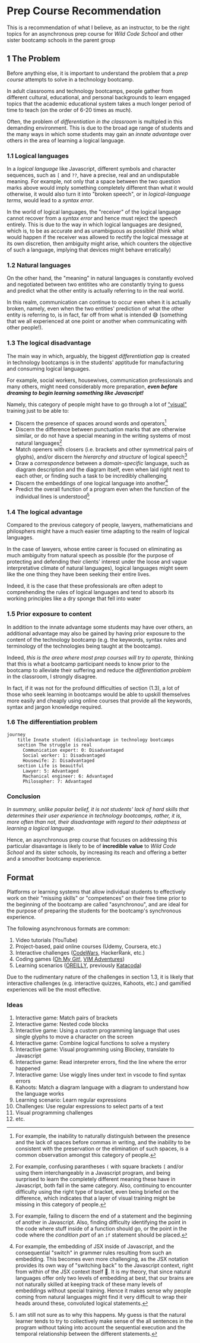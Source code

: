 # Prep Course Recommendation

This is a recommendation of what I believe, as an instructor, to be the right topics for an asynchronous prep course for _Wild Code School_ and other sister bootcamp schools in the parent group

## 1 The Problem

Before anything else, it is important to understand the problem that a _prep course_ attempts to solve in a technology bootcamp.

In adult classrooms and technology bootcamps, people gather from different cultural, educational, and personal backgrounds to learn engaged topics that the academic educational system takes a much longer period of time to teach (on the order of 6-20 times as much). 

Often, the problem of _differentiation in the classroom_ is multipled in this demanding environment. This is due to the broad age range of students and the many ways in which some students may gain an _innate advantage_ over others in the area of learning a logical language.

### 1.1 Logical languages

In a _logical language_ like Javascript, different symbols and character sequences, such as `[` and `??`, have a precise, real and an undisputable meaning. For example, not only that a space between the two question marks above would imply something completely different than what it would otherwise, it would also turn it into "broken speech", or in _logical-language terms_, would lead to a _syntax error_.

In the world of logical languages, the "receiver" of the logical language cannot recover from a _syntax error_ and hence must reject the speech entirely. This is due to the way in which logical languages are designed, which is, to be as accurate and as unambiguous as possible! (think what would happen if the receiver was allowed to rectify the logical message at its own discretion, then ambiguity might arise, which counters the objective of such a language, implying that devices might behave erratically)

### 1.2 Natural languages

On the other hand, the "meaning" in natural languages is constantly evolved and negotiated between two entitites who are constantly trying to guess and predict what the other entity is actually referring to in the real world.

In this realm, communication can continue to occur even when it is actually broken, namely, even when the two entities' prediction of what the other entity is referring to, is in fact, far off from what is intended 😅 (something that we all experienced at one point or another when communicating with other people!). 

### 1.3 The logical disadvantage

The main way in which, arguably, the biggest _differentiation gap_ is created in technology bootcamps is in the students' apptitude for manufacturing and consuming logical languages.

For example, social workers, housewives, communication professionals and many others, might need considerably more preparation, ***even before dreaming to begin learning something like Javascript!***

Namely, this category of people might have to go through a lot of ["visual"](https://en.wikipedia.org/wiki/Visual_word_form_area) training just to be able to:

- Discern the presence of spaces around words and operators[^1]
- Discern the difference between punctuation marks that are otherwise similar, or do not have a special meaning in the writing systems of most natural languages[^2]
- Match openers with closers (i.e. brackets and other symmetrical pairs of glyphs), and/or discern the _hierarchy and structure_ of logical speech[^3]
- Draw a _correspondence_ between a _domain-specific_ language, such as diagram description and the diagram itself, even when laid right next to each other, or finding such a task to be incredibly challenging
- Discern the embeddings of one logical language into another[^4]
- Predict the overall function of a program even when the function of the individual lines is understood[^5]

[^1]: For example, the inability to naturally distinguish between the presence and the lack of spaces before commas in writing, and the inability to be consistent with the preservation or the elimination of such spaces, is a common observation amongst this category of people.
[^2]: For example, confusing parantheses `(` with square brackets `[` and/or using them interchangeably in a Javascript program, and being surprised to learn the completely different meaning these have in Javascript, both fall in the same category. Also, continuing to encounter difficulty using the right type of bracket, even being briefed on the difference, which indicates that a layer of visual training might be missing in this category of people.
[^3]: For example, failing to discern the end of a statement and the beginning of another in Javascript. Also, finding difficulty identifying the point in the code where stuff inside of a function should go, or the point in the code where the _condition part_ of an `if` statement should be placed.
[^4]: For example, the embedding of JSX inside of Javascript, and the consequential "switch" in grammer rules resulting from such  an embedding. This becomes even more challenging, as the JSX notation provides its own way of "switching back" to the Javascript context, right from within of the JSX context itself 🤯. It is my theory, that since natural languages offer only two levels of embedding at best, that our brains are not naturally skilled at keeping track of these many levels of embeddings without special training. Hence it makes sense why people coming from natural languages might find it very difficult to wrap their heads around these, convoluted logical statements.
[^5]: I am still not sure as to why this happens. My guess is that the natural learner tends to try to collectively make sense of the all sentences in the program without taking into account the sequential execution and the temporal relationship between the different statements.

### 1.4 The logical advantage 

Compared to the previous category of people, lawyers, mathematicians and philosphers might have a much easier time adapting to the realm of logical languages.

In the case of lawyers, whose entire career is focused on eliminating as much ambiguity from natural speech as possible (for the purpose of protecting and defending their clients' interest under the loose and vague interpretative climate of natural languages), logical languages might seem like the one thing they have been seeking their entire lives.

Indeed, it is the case that these professionals are often adept to comprehending the rules of logical languages and tend to absorb its working principles like a dry sponge that fell into water

### 1.5 Prior exposure to content

In addition to the innate advantage some students may have over others, an additional advantage may also be gained by having prior exposure to the content of the technology bootcamp (e.g. the keywords, syntax rules and terminology of the technologies being taught at the bootcamp). 

Indeed, _this is the area where most prep courses will try to operate,_ thinking that this is what a bootcamp participant needs to know prior to the bootcamp to alleviate their suffering and reduce the _differentiation problem_ in the classroom, I strongly disagree.

In fact, if it was not for the profound difficulties of section (1.3), a lot of those who seek learning in bootcamps would be able to upskill themselves more easily and cheaply using online courses that provide all the keywords, syntax and jargon knowledge required.

### 1.6 The differentiation problem

```mermaid
journey
    title Innate student (dis)advantage in technology bootcamps
    section The struggle is real
      Communication expert: 0: Disadvantaged
      Social worker: 1: Disadvantaged
      Housewife: 2: Disadvantaged
    section Life is beauitful
      Lawyer: 5: Advantaged
      Machanical engineer: 6: Advantaged
      Philosopher: 7: Advantaged
```

### Conclusion

_In summary, unlike popular belief, it is not students' lack of hard skills that determines their user experience in technology bootcamps, rather, it is, more often than not, their disadvantage with regard to their adeptness at learning a logical language._
 
Hence, an asynchronous prep course that focuses on addressing this particular disavantage is likely to be of **incredible value** to _Wild Code School_ and its sister schools, by increasing its reach and offering a better and a smoother bootcamp experience.

## Format

Platforms or learning systems that allow individual students to effectively work on their "missing skills" or "competences" on their free time prior to the beginning of the bootcamp are called "asynchronou", and are ideal for the purpose of preparing the students for the bootcamp's synchronous experience.

The following asynchronous formats are common:
1. Video tutorials (YouTube)
2. Project-based, paid online courses (Udemy, Coursera, etc.)
3. Interactive challenges ([CodeWars](https://www.codewars.com/kata/latest/my-languages?beta=false), HackerRank, etc.)
4. Coding games ([Oh My Git!](https://ohmygit.org/), [VIM Adventures](https://vim-adventures.com/))
5. Learning scenarios ([OREILLY](https://www.oreilly.com/work-with-us/build-interactive-learning.html), previously [Katacoda](https://www.katacoda.com/))

Due to the rudimentary nature of the challenges in section 1.3, it is likely that interactive challenges (e.g. interactive quizzes, Kahoots, etc.) and gamified experiences will be the most effective.

### Ideas

1. Interactive game: Match pairs of brackets
2. Interactive game: Nested code blocks
3. Interactive game: Using a custom programming language that uses single glyphs to move a character on the screen
4. Interactive game: Combine logical functions to solve a mystery
5. Interactive game: Visual programming using Blockey, translate to Javascript
6. Interactive game: Read interpreter errors, find the line where the error happened
7. Interactive game: Use wiggly lines under text in vscode to find syntax errors
8. Kahoots: Match a diagram language with a diagram to understand how the language works
9. Learning scenario: Learn regular expressions
10. Challenges: Use regular expressions to select parts of a text
11. Visual programming challenges
12. etc.
